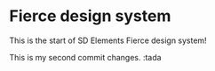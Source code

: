 # Fierce design system
This is the start of SD Elements Fierce design system!

This is my second commit changes. :tada